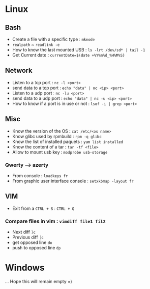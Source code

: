 # Linux
## Bash
* Create a file with a specific type : `mknode`
* `realpath` ~ `readlink -e`
* How to know the last mounted USB : `ls -lrt /dev/sd* | tail -1`
* Get Current date : `currentDate=$(date +%Y%m%d_%H%M%S)`

## Network
* Listen to a tcp port : `nc -l <port>`
* send data to a tcp port : `echo "data" | nc <ip> <port>`
* Listen to a udp port : `nc -lu <port>`
* send data to a udp port : `echo "data" | nc -u <ip> <port>`
* How to know if a port is in use or not : `lsof -i | grep <port>`


## Misc
* Know the version of the OS : `cat /etc/<os name>`
* Know glibc used by rpmbuild : `rpm -q glibc` 
* Know the list of installed paquets : `yum list installed`
* Know the content of a tar : `tar -tf <file>`
* Allow to mount usb key : `modprobe usb-storage`
### Qwerty --> azerty
* From console : `loadkeys fr`
* From graphic user interface console : `setxkbmap -layout fr`

## VIM
* Exit from a `CTRL + S` : `CTRL + Q`
### Compare files in vim : `vimdiff file1 fil2`
* Next diff `]c`
* Previous diff `[c`
* get opposed line `do`
* push to opposed line `dp`

# Windows
... Hope this will remain empty =)

